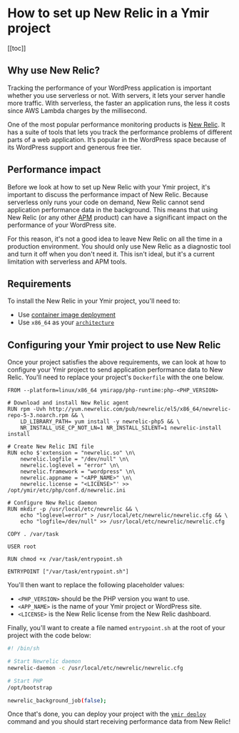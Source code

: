 # How to set up New Relic in a Ymir project

[[toc]]

## Why use New Relic?

Tracking the performance of your WordPress application is important whether you use serverless or not. With servers, it lets your server handle more traffic. With serverless, the faster an application runs, the less it costs since AWS Lambda charges by the millisecond.

One of the most popular performance monitoring products is [New Relic][1]. It has a suite of tools that lets you track the performance problems of different parts of a web application. It’s popular in the WordPress space because of its WordPress support and generous free tier.

## Performance impact

Before we look at how to set up New Relic with your Ymir project, it's important to discuss the performance impact of New Relic. Because serverless only runs your code on demand, New Relic cannot send application performance data in the background. This means that using New Relic (or any other [APM][2] product) can have a significant impact on the performance of your WordPress site.

For this reason, it's not a good idea to leave New Relic on all the time in a production environment. You should only use New Relic as a diagnostic tool and turn it off when you don't need it. This isn't ideal, but it's a current limitation with serverless and APM tools.

## Requirements

To install the New Relic in your Ymir project, you'll need to:

 * Use [container image deployment][3]
 * Use `x86_64` as your [`architecture`][4]

## Configuring your Ymir project to use New Relic

Once your project satisfies the above requirements, we can look at how to configure your Ymir project to send application performance data to New Relic. You'll need to replace your project's `Dockerfile` with the one below.

```docker
FROM --platform=linux/x86_64 ymirapp/php-runtime:php-<PHP_VERSION>

# Download and install New Relic agent
RUN rpm -Uvh http://yum.newrelic.com/pub/newrelic/el5/x86_64/newrelic-repo-5-3.noarch.rpm && \
    LD_LIBRARY_PATH= yum install -y newrelic-php5 && \
    NR_INSTALL_USE_CP_NOT_LN=1 NR_INSTALL_SILENT=1 newrelic-install install

# Create New Relic INI file
RUN echo $'extension = "newrelic.so" \n\
    newrelic.logfile = "/dev/null" \n\
    newrelic.loglevel = "error" \n\
    newrelic.framework = "wordpress" \n\
    newrelic.appname = "<APP_NAME>" \n\ 
    newrelic.license = "<LICENSE>"' >> /opt/ymir/etc/php/conf.d/newrelic.ini

# Configure New Relic daemon
RUN mkdir -p /usr/local/etc/newrelic && \
    echo "loglevel=error" > /usr/local/etc/newrelic/newrelic.cfg && \
    echo "logfile=/dev/null" >> /usr/local/etc/newrelic/newrelic.cfg

COPY . /var/task

USER root

RUN chmod +x /var/task/entrypoint.sh

ENTRYPOINT ["/var/task/entrypoint.sh"]
```

You'll then want to replace the following placeholder values:

 * `<PHP_VERSION>` should be the PHP version you want to use.
 * `<APP_NAME>` is the name of your Ymir project or WordPress site.
 * `<LICENSE>` is the New Relic license from the New Relic dashboard.

Finally, you'll want to create a file named `entrypoint.sh` at the root of your project with the code below:

```sh
#! /bin/sh

# Start Newrelic daemon
newrelic-daemon -c /usr/local/etc/newrelic/newrelic.cfg

# Start PHP
/opt/bootstrap

newrelic_background_job(false);
```

Once that's done, you can deploy your project with the [`ymir deploy`][5] command and you should start receiving performance data from New Relic!

[1]: https://newrelic.com/
[2]: https://en.wikipedia.org/wiki/Application_performance_management
[3]: ./container-image-deployment.md
[4]: ../reference/configuration.md#architecture
[5]: ../reference/ymir-cli.md#project-deploy-deploy
